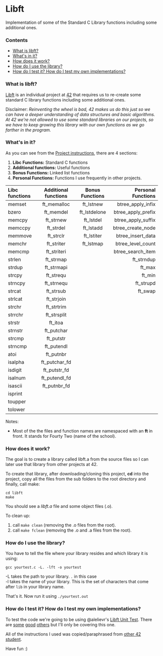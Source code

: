 # Libft
Implementation of some of the Standard C Library functions including some additional ones.

### Contents
* [What is libft?](#what-is-libft)
* [What's in it?](#whats-in-it)
* [How does it work?](#how-does-it-work)
* [How do I use the library?](#how-do-i-use-the-library)
* [How do I test it? How do I test my own implementations?](#how-do-i-test-it-how-do-i-test-my-own-implementations)

### What is libft?
[Libft][1] is an individual project at [42][2] that requires us to re-create some standard C library functions including some additional ones.

Disclaimer: *Reinventing the wheel is bad, 42 makes us do this just so we can have a deeper understanding of data structures and basic algorithms. At 42 we're not allowed to use some standard libraries on our projects, so we have to keep growing this library with our own functions as we go farther in the program.*

### What's in it?

As you can see from the [Project instructions][1], there are 4 sections:

1.  **Libc Functions:** Standard C functions
2.  **Additional functions:** Useful functions
3.  **Bonus Functions:** Linked list functions
4.  **Personal Functions:** Functions I use frequently in other projects.

Libc functions | Additional functions | Bonus Functions | Personal Functions
:----------- | :-----------: | :-----------: | -----------:
memset		| ft_memalloc	| ft_lstnew		| btree_apply_infix 
bzero		| ft_memdel		| ft_lstdelone	| btree_apply_prefix 
memcpy		| ft_strnew		| ft_lstdel		| btree_apply_suffix    
memccpy		| ft_strdel		| ft_lstadd		| btree_create_node    
memmove		| ft_strclr		| ft_lstiter	| btree_insert_data    
memchr		| ft_striter	| ft_lstmap		| btree_level_count
memcmp		| ft_striteri	|				| btree_search_item
strlen		| ft_strmap		|				| ft_strndup
strdup		| ft_strmapi	|				| ft_max
strcpy		| ft_strequ		|				| ft_min
strncpy		| ft_strnequ	|			| ft_strupd
strcat		| ft_strsub		| | ft_swap
strlcat		| ft_strjoin	| | 
strchr		| ft_strtrim	| | 
strrchr		| ft_strsplit	| | 
strstr		| ft_itoa		| | 
strnstr		| ft_putchar	| | 
strcmp		| ft_putstr		| | 
strncmp		| ft_putendl	| | 
atoi		| ft_putnbr		| | 
isalpha		| ft_putchar_fd	| | 
isdigit		| ft_putstr_fd	| | 
isalnum		| ft_putendl_fd	| | 
isascii		| ft_putnbr_fd	| | 
isprint		|| | 
toupper		| | | 
tolower		| | | 


Notes:

- Most of the the files and function names are namespaced with an **ft** in front. It stands for Fourty Two (name of the school).

### How does it work?

The goal is to create a library called libft.a from the source files so I can later use that library from other projects at 42.

To create that library, after downloading/cloning this project, **cd** into the project, copy all the files from the sub folders to the root directory and finally, call make:

	cd libft
	make

You should see a *libft.a* file and some object files (.o).


To clean up:
1. call `make clean` (removing the .o files from the root).
2. call `make fclean` (removing the .o and .a files from the root).

### How do I use the library?

You have to tell the file where your library resides and which library it is using:

`gcc yourtest.c -L. -lft -o yourtest`

-L takes the path to your library. `.` in this case<br>
-l takes the name of your library. This is the set of characters that come after `lib` in your library name.

That's it. Now run it using `./yourtest.out`

### How do I test it? How do I test my own implementations?

To test the code we're going to be using @alelievr's [Libft Unit Test][4]. There are [some][5] [good][6] [others][7] but I'll only be covering this one.

All of the instructions I used was copied/paraphrased from [other 42 student][19].

Have fun :)

[1]: https://github.com/Aliba777/42-School-Projects/blob/master/libft/libft.en.pdf "Libft PDF"
[2]: http://42.us.org "42 USA"
[3]: https://github.com/R4meau/libft/wiki/Personal-Functions-Documentation
[4]: https://github.com/alelievr/libft-unit-test
[5]: https://github.com/yyang42/moulitest
[6]: https://github.com/QuentinPerez/Maintest/tree/master/libft
[7]: https://github.com/Kant1-0/libft-test
[19]: https://github.com/R4meau/
